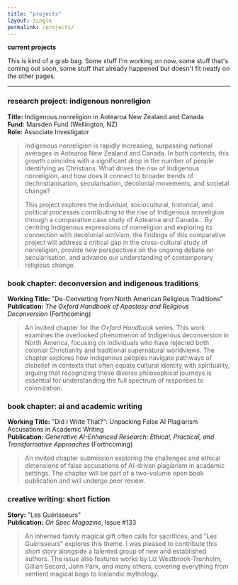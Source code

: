 ```yaml
---
title: "projects"
layout: single
permalink: /projects/
---
```


**current projects**

This is kind of a grab bag. Some stuff I'm working on now, some stuff that's coming out soon, some stuff that already happened but doesn't fit neatly on the other pages. 

---

### research project: indigenous nonreligion

**Title:** Indigenous nonreligion in Aotearoa New Zealand and Canada  
**Fund:** Marsden Fund (Wellington, NZ)  
**Role:** Associate Investigator

> Indigenous nonreligion is rapidly increasing, surpassing national averages in Aotearoa New Zealand and Canada. In both contexts, this growth coincides with a significant drop in the number of people identifying as Christians. What drives the rise of Indigenous nonreligion, and how does it connect to broader trends of dechristianisation, secularisation, decolonial movements, and societal change?
>
> This project explores the individual, sociocultural, historical, and political processes contributing to the rise of Indigenous nonreligion through a comparative case study of Aotearoa and Canada... By centring Indigenous expressions of nonreligion and exploring its connection with decolonial activism, the findings of this comparative project will address a critical gap in the cross-cultural study of nonreligion, provide new perspectives on the ongoing debate on secularisation, and advance our understanding of contemporary religious change.

### book chapter: deconversion and indigenous traditions

**Working Title:** "De-Converting from North American Religious Traditions"  
**Publication:** *The Oxford Handbook of Apostasy and Religious Deconversion* (Forthcoming)

> An invited chapter for the *Oxford Handbook* series. This work examines the overlooked phenomenon of Indigenous deconversion in North America, focusing on individuals who have rejected both colonial Christianity and traditional supernatural worldviews. The chapter explores how Indigenous peoples navigate pathways of disbelief in contexts that often equate cultural identity with spirituality, arguing that recognizing these diverse philosophical journeys is essential for understanding the full spectrum of responses to colonization.

### book chapter: ai and academic writing

**Working Title:** "Did I Write That?": Unpacking False AI Plagiarism Accusations in Academic Writing  
**Publication:** *Generative AI-Enhanced Research: Ethical, Practical, and Transformative Approaches* (Forthcoming)

> An invited chapter submission exploring the challenges and ethical dimensions of false accusations of AI-driven plagiarism in academic settings. The chapter will be part of a two-volume open book publication and will undergo peer review.

### creative writing: short fiction

**Story:** "Les Guérisseurs"  
**Publication:** *On Spec Magazine*, Issue #133

> An inherited family magical gift often calls for sacrifices, and "Les Guérisseurs" explores this theme. I was pleased to contribute this short story alongside a talented group of new and established authors. The issue also features works by Liz Westbrook-Trenholm, Gillian Secord, John Park, and many others, covering everything from sentient magical bags to Icelandic mythology.